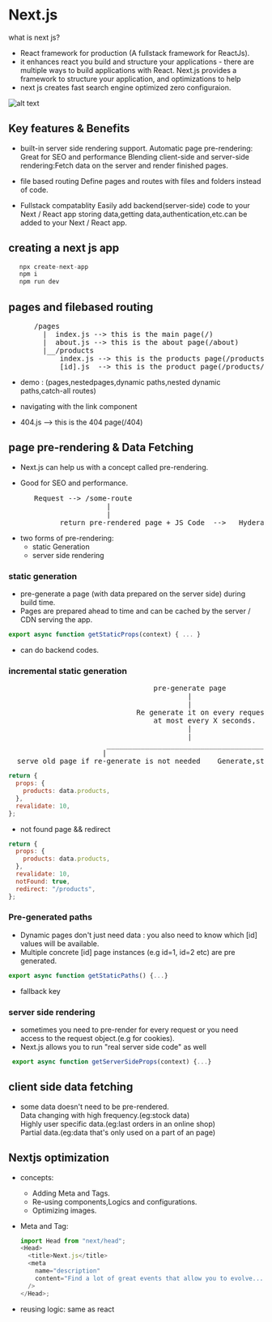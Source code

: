 # Next.js

what is next js?

- React framework for production (A fullstack framework for ReactJs).
- it enhances react you build and structure your applications - there are multiple ways to build applications with React. Next.js provides a framework to structure your application, and optimizations to help
- next js creates fast search engine optimized zero configuraion.

![alt text](./intro.png)

## Key features & Benefits

- built-in server side rendering support.
  Automatic page pre-rendering: Great for SEO and performance
  Blending client-side and server-side rendering:Fetch data on the server and render finished pages.
  <br>

- file based routing
  Define pages and routes with files and folders instead of code.
  <br>

- Fullstack compatablity
  Easily add backend(server-side) code to your Next / React app
  storing data,getting data,authentication,etc.can be added to your Next / React app.

## creating a next js app

```javascript
   npx create-next-app
   npm i
   npm run dev
```

## pages and filebased routing

<pre>
      /pages
        |  index.js --> this is the main page(/)
        |  about.js --> this is the about page(/about)
        |__/products
            index.js --> this is the products page(/products/)
            [id].js  --> this is the product page(/products/[id])
</pre>

- demo : (pages,nestedpages,dynamic paths,nested dynamic paths,catch-all routes)

- navigating with the link component

- 404.js --> this is the 404 page(/404)

## page pre-rendering & Data Fetching

- Next.js can help us with a concept called pre-rendering.

- Good for SEO and performance.
<pre>
      Request --> /some-route
                       |
                       |
            return pre-rendered page + JS Code  -->   Hyderate with react code 
</pre>

- two forms of pre-rendering:
  - static Generation
  - server side rendering

### static generation

- pre-generate a page (with data prepared on the server side) during build time.
- Pages are prepared ahead to time and can be cached by the server / CDN serving the app.

```javascript
export async function getStaticProps(context) { ... }
```

- can do backend codes.

### incremental static generation

<pre>
                                  pre-generate page
                                          |
                                          |
                              Re generate it on every request,
                                  at most every X seconds.
                                          |
                                          |
                       ________________________________________
                      |                                        |
  serve old page if re-generate is not needed    Generate,store and serve "new" page otherwise. 
</pre>

```javascript
return {
  props: {
    products: data.products,
  },
  revalidate: 10,
};
```

- not found page && redirect

```javascript
return {
  props: {
    products: data.products,
  },
  revalidate: 10,
  notFound: true,
  redirect: "/products",
};
```

### Pre-generated paths

- Dynamic pages don't just need data : you also need to know which [id] values will be available.
- Multiple concrete [id] page instances (e.g id=1, id=2 etc) are pre generated.

```javascript
export async function getStaticPaths() {...}
```

- fallback key

### server side rendering

- sometimes you need to pre-render for every request or you need access to the request object.(e.g for cookies).
- Next.js allows you to run "real server side code" as well

```javascript
 export async function getServerSideProps(context) {...}
```

## client side data fetching

- some data doesn't need to be pre-rendered.<br>
  Data changing with high frequency.(eg:stock data)<br>
  Highly user specific data.(eg:last orders in an online shop)<br>
  Partial data.(eg:data that's only used on a part of an page)

## Nextjs optimization

- concepts:

  - Adding Meta and <head> Tags.
  - Re-using components,Logics and configurations.
  - Optimizing images.

- Meta and <Head> Tag:

  ```javascript
  import Head from "next/head";
  <Head>
    <title>Next.js</title>
    <meta
      name="description"
      content="Find a lot of great events that allow you to evolve..."
    />
  </Head>;
  ```

- reusing logic:
  same as react
